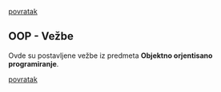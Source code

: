 [povratak](../README.md)

## OOP - Vežbe

Ovde su postavljene vežbe iz predmeta **Objektno orjentisano programiranje**.


[povratak](../README.md)
